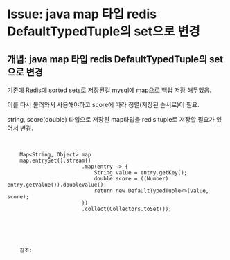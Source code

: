 <!--
author: Dailyscat
purpose: issue arrange
rules:
 (1) 헤더와 문단사이
    <br/>
    <br/>
 (2) 코드가 작성되는 부분은 >로 정리
 (3) 참조는 해당 내용 바로 아래
    <br/>
    <br/>
 (4) 명령어는 bold
 (5) 방안은 ## 안의 과정은 ###
-->

# Issue: java map 타입 redis DefaultTypedTuple의 set으로 변경


## 개념: java map 타입 redis DefaultTypedTuple의 set으로 변경
기존에 Redis에 sorted sets로 저장된걸
mysql에 map으로 백업 저장 해두었음.

이를 다시 불러와서 사용해야하고 score에 따라 정렬(저장된 순서로)이 필요.

string, score(double) 타입으로 저장된 map타입을
redis tuple로 저장할 필요가 있어서 변경.

<br/>

```
    Map<String, Object> map
    map.entrySet().stream()
                        .map(entry -> {
                            String value = entry.getKey();
                            double score = ((Number) entry.getValue()).doubleValue();
                            return new DefaultTypedTuple<>(value, score);
                        })
                        .collect(Collectors.toSet());

```

<br/>
<br/>
<br/>

        참조:

<br/>

